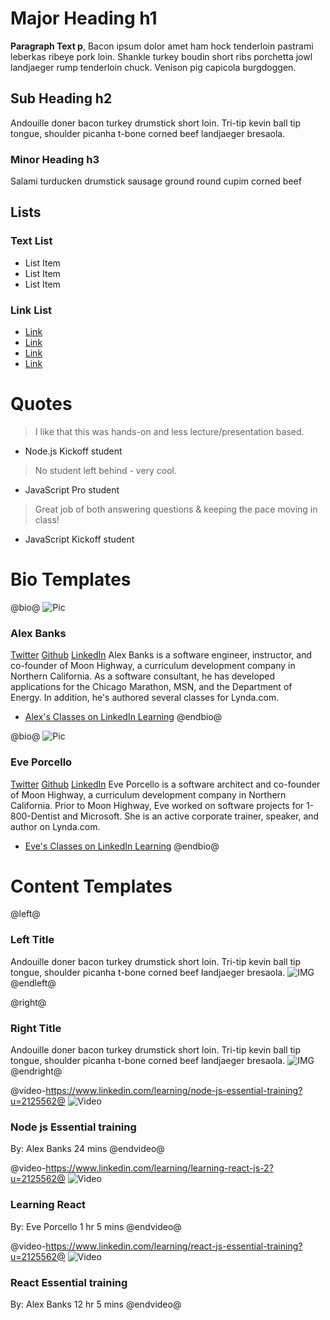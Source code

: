 Major Heading h1
====================
__Paragraph Text p__, Bacon ipsum dolor amet ham hock tenderloin pastrami leberkas ribeye pork loin. Shankle turkey boudin short ribs porchetta jowl landjaeger rump tenderloin chuck. Venison pig capicola burgdoggen.

## Sub Heading h2
Andouille doner bacon turkey drumstick short loin. Tri-tip kevin ball tip tongue, shoulder picanha t-bone corned beef landjaeger bresaola.

### Minor Heading h3
Salami turducken drumstick sausage ground round cupim corned beef

Lists
-----

### Text List
* List Item
* List Item
* List Item

### Link List
* [Link](#)
* [Link](#)
* [Link](#)
* [Link](#)

Quotes
=====================

>I like that this was hands-on and less lecture/presentation based.
* Node.js Kickoff student

<!-- -->
>No student left behind - very cool.
* JavaScript Pro student

<!-- -->
>Great job of both answering questions & keeping the pace moving in class!
* JavaScript Kickoff student

Bio Templates
======================

@bio@
![Pic](../img/titles/logo-dark.png)
### Alex Banks
[Twitter](https://twitter.com/moontahoe)
[Github](https://github.com/moontahoe)
[LinkedIn](https://www.linkedin.com/in/alexbanks/)
Alex Banks is a software engineer, instructor, and co-founder of Moon Highway, a curriculum development company in Northern California. As a software consultant, he has developed applications for the Chicago Marathon, MSN, and the Department of Energy. In addition, he's authored several classes for Lynda.com.
* [Alex's Classes on LinkedIn Learning](https://www.linkedin.com/learning/instructors/alex-banks?u=2125562)
@endbio@

@bio@
![Pic](../img/titles/logo-dark.png)
### Eve Porcello
[Twitter](https://twitter.com/eveporcello)
[Github](https://github.com/eveporcello)
[LinkedIn](https://www.linkedin.com/in/eveporcello/)
Eve Porcello is a software architect and co-founder of Moon Highway, a curriculum development company in Northern California. Prior to Moon Highway, Eve worked on software projects for 1-800-Dentist and Microsoft. She is an active corporate trainer, speaker, and author on Lynda.com.
* [Eve's Classes on LinkedIn Learning](https://www.linkedin.com/learning/instructors/eve-porcello?u=2125562)
@endbio@

Content Templates
=====================

@left@
### Left Title
Andouille doner bacon turkey drumstick short loin. Tri-tip kevin ball tip tongue, shoulder picanha t-bone corned beef landjaeger bresaola.
![IMG](../img/titles/logo-dark.png)
@endleft@

@right@
### Right Title
Andouille doner bacon turkey drumstick short loin. Tri-tip kevin ball tip tongue, shoulder picanha t-bone corned beef landjaeger bresaola.
![IMG](../img/titles/logo-dark.png)
@endright@

@video-https://www.linkedin.com/learning/node-js-essential-training?u=2125562@
![Video](../img/titles/logo-dark.png)
### Node js Essential training
By: Alex Banks
24 mins
@endvideo@

@video-https://www.linkedin.com/learning/learning-react-js-2?u=2125562@
![Video](../img/titles/logo-dark.png)
### Learning React
By: Eve Porcello
1 hr 5 mins
@endvideo@

@video-https://www.linkedin.com/learning/react-js-essential-training?u=2125562@
![Video](../img/titles/logo-dark.png)
### React Essential training
By: Alex Banks
12 hr 5 mins
@endvideo@
